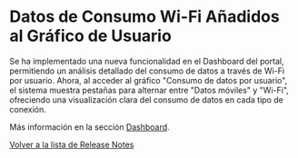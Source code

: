 # Datos de Consumo Wi-Fi Añadidos al Gráfico de Usuario

Se ha implementado una nueva funcionalidad en el Dashboard del portal, permitiendo un análisis detallado del consumo de datos a través de Wi-Fi por usuario. Ahora, al acceder al gráfico "Consumo de datos por usuario", el sistema muestra pestañas para alternar entre "Datos móviles" y "Wi-Fi", ofreciendo una visualización clara del consumo de datos en cada tipo de conexión.

Más información en la sección [Dashboard](../../portal/dashboard.md).

[Volver a la lista de Release Notes](./)
